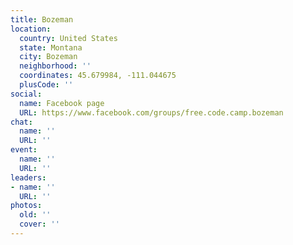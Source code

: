 ```yaml
---
title: Bozeman
location:
  country: United States
  state: Montana
  city: Bozeman
  neighborhood: ''
  coordinates: 45.679984, -111.044675
  plusCode: ''
social:
  name: Facebook page
  URL: https://www.facebook.com/groups/free.code.camp.bozeman
chat:
  name: ''
  URL: ''
event:
  name: ''
  URL: ''
leaders:
- name: ''
  URL: ''
photos:
  old: ''
  cover: ''
---
```

